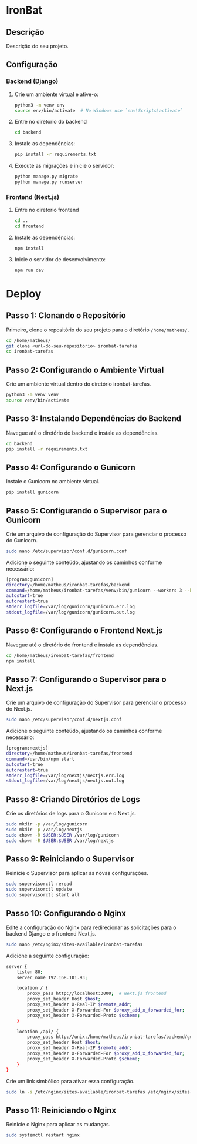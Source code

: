 # IronBat

## Descrição

Descrição do seu projeto.

## Configuração

### Backend (Django)

1. Crie um ambiente virtual e ative-o:

   ```bash
   python3 -m venv env
   source env/bin/activate  # No Windows use `env\Scripts\activate`
   ```

2. Entre no diretorio do backend

   ```bash
   cd backend
   ```

3. Instale as dependências:

   ```bash
   pip install -r requirements.txt
   ```

4. Execute as migrações e inicie o servidor:
   ```bash
   python manage.py migrate
   python manage.py runserver
   ```

### Frontend (Next.js)

1. Entre no diretorio frontend

   ```bash
   cd ..
   cd frontend
   ```

2. Instale as dependências:

   ```bash
   npm install
   ```

3. Inicie o servidor de desenvolvimento:
   ```bash
   npm run dev
   ```

# Deploy

## Passo 1: Clonando o Repositório

Primeiro, clone o repositório do seu projeto para o diretório `/home/matheus/`.

```bash
cd /home/matheus/
git clone <url-do-seu-repositorio> ironbat-tarefas
cd ironbat-tarefas
```

## Passo 2: Configurando o Ambiente Virtual

Crie um ambiente virtual dentro do diretório ironbat-tarefas.

```bash
python3 -m venv venv
source venv/bin/activate
```

## Passo 3: Instalando Dependências do Backend

Navegue até o diretório do backend e instale as dependências.

```bash
cd backend
pip install -r requirements.txt
```

## Passo 4: Configurando o Gunicorn

Instale o Gunicorn no ambiente virtual.

```bash
pip install gunicorn
```

## Passo 5: Configurando o Supervisor para o Gunicorn

Crie um arquivo de configuração do Supervisor para gerenciar o processo do Gunicorn.

```bash
sudo nano /etc/supervisor/conf.d/gunicorn.conf
```

Adicione o seguinte conteúdo, ajustando os caminhos conforme necessário:

```bash
[program:gunicorn]
directory=/home/matheus/ironbat-tarefas/backend
command=/home/matheus/ironbat-tarefas/venv/bin/gunicorn --workers 3 --bind unix:/home/matheus/ironbat-tarefas/backend/gunicorn.sock backend.wsgi:application
autostart=true
autorestart=true
stderr_logfile=/var/log/gunicorn/gunicorn.err.log
stdout_logfile=/var/log/gunicorn/gunicorn.out.log
```

## Passo 6: Configurando o Frontend Next.js

Navegue até o diretório do frontend e instale as dependências.

```bash
cd /home/matheus/ironbat-tarefas/frontend
npm install
```

## Passo 7: Configurando o Supervisor para o Next.js

Crie um arquivo de configuração do Supervisor para gerenciar o processo do Next.js.

```bash
sudo nano /etc/supervisor/conf.d/nextjs.conf
```

Adicione o seguinte conteúdo, ajustando os caminhos conforme necessário:

```bash
[program:nextjs]
directory=/home/matheus/ironbat-tarefas/frontend
command=/usr/bin/npm start
autostart=true
autorestart=true
stderr_logfile=/var/log/nextjs/nextjs.err.log
stdout_logfile=/var/log/nextjs/nextjs.out.log
```

## Passo 8: Criando Diretórios de Logs

Crie os diretórios de logs para o Gunicorn e o Next.js.

```bash
sudo mkdir -p /var/log/gunicorn
sudo mkdir -p /var/log/nextjs
sudo chown -R $USER:$USER /var/log/gunicorn
sudo chown -R $USER:$USER /var/log/nextjs
```

## Passo 9: Reiniciando o Supervisor

Reinicie o Supervisor para aplicar as novas configurações.

```bash
sudo supervisorctl reread
sudo supervisorctl update
sudo supervisorctl start all
```

## Passo 10: Configurando o Nginx

Edite a configuração do Nginx para redirecionar as solicitações para o backend Django e o frontend Next.js.

```bash
sudo nano /etc/nginx/sites-available/ironbat-tarefas
```

Adicione a seguinte configuração:

```bash
server {
    listen 80;
    server_name 192.168.101.93;

    location / {
        proxy_pass http://localhost:3000;  # Next.js frontend
        proxy_set_header Host $host;
        proxy_set_header X-Real-IP $remote_addr;
        proxy_set_header X-Forwarded-For $proxy_add_x_forwarded_for;
        proxy_set_header X-Forwarded-Proto $scheme;
    }

    location /api/ {
        proxy_pass http://unix:/home/matheus/ironbat-tarefas/backend/gunicorn.sock;
        proxy_set_header Host $host;
        proxy_set_header X-Real-IP $remote_addr;
        proxy_set_header X-Forwarded-For $proxy_add_x_forwarded_for;
        proxy_set_header X-Forwarded-Proto $scheme;
    }
}
```

Crie um link simbólico para ativar essa configuração.

```bash
sudo ln -s /etc/nginx/sites-available/ironbat-tarefas /etc/nginx/sites-enabled/
```

## Passo 11: Reiniciando o Nginx

Reinicie o Nginx para aplicar as mudanças.

```bash
sudo systemctl restart nginx
```
